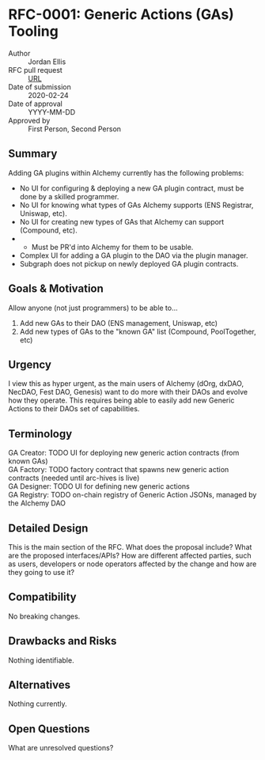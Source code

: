 # RFC-0001: Generic Actions (GAs) Tooling

<dl>
  <dt>Author</dt>
  <dd>Jordan Ellis</dd>

  <dt>RFC pull request</dt>
  <dd><a href="URL">URL</a></dd>

  <dt>Date of submission</dt>
  <dd>2020-02-24</dd>

  <dt>Date of approval</dt>
  <dd>YYYY-MM-DD</dd>

  <dt>Approved by</dt>
  <dd>First Person, Second Person</dd>
</dl>

## Summary

Adding GA plugins within Alchemy currently has the following problems:  
- No UI for configuring & deploying a new GA plugin contract, must be done by a skilled programmer.
- No UI for knowing what types of GAs Alchemy supports (ENS Registrar, Uniswap, etc).
- No UI for creating new types of GAs that Alchemy can support (Compound, etc).
- - Must be PR'd into Alchemy for them to be usable.
- Complex UI for adding a GA plugin to the DAO via the plugin manager.
- Subgraph does not pickup on newly deployed GA plugin contracts.

## Goals & Motivation

Allow anyone (not just programmers) to be able to...
1. Add new GAs to their DAO (ENS management, Uniswap, etc)
2. Add new types of GAs to the "known GA" list (Compound, PoolTogether, etc)

## Urgency

I view this as hyper urgent, as the main users of Alchemy (dOrg, dxDAO, NecDAO, Fest DAO, Genesis) want to do more with their DAOs and evolve how they operate. This requires being able to easily add new Generic Actions to their DAOs set of capabilities.

## Terminology

GA Creator: TODO UI for deploying new generic action contracts (from known GAs)  
GA Factory: TODO factory contract that spawns new generic action contracts (needed until arc-hives is live)  
GA Designer: TODO UI for defining new generic actions  
GA Registry: TODO on-chain registry of Generic Action JSONs, managed by the Alchemy DAO  

## Detailed Design

This is the main section of the RFC. What does the proposal include? What are
the proposed interfaces/APIs? How are different affected parties, such as users,
developers or node operators affected by the change and how are they going to
use it?

## Compatibility

No breaking changes.

## Drawbacks and Risks

Nothing identifiable.

## Alternatives

Nothing currently.

## Open Questions

What are unresolved questions?
